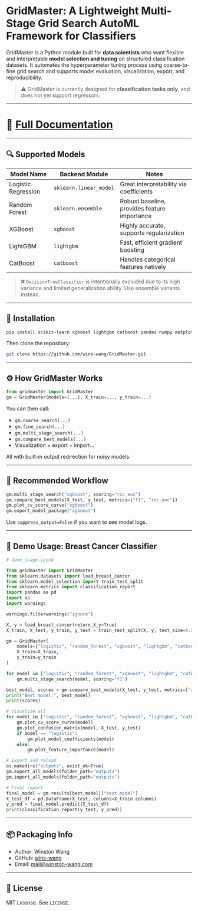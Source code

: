 # GridMaster: A Lightweight Multi-Stage Grid Search AutoML Framework for Classifiers

GridMaster is a Python module built for **data scientists** who want flexible and interpretable **model selection and tuning** on structured classification datasets. It automates the hyperparameter tuning process using coarse-to-fine grid search and supports model evaluation, visualization, export, and reproducibility.

> ⚠️ GridMaster is currently designed for **classification tasks only**, and does not yet support regressors.

---
# 📖 [Full Documentation](https://gridmaster.readthedocs.io)
---

## 🔍 Supported Models

| Model Name        | Backend Module            | Notes |
|-------------------|----------------------------|-------|
| Logistic Regression | `sklearn.linear_model`    | Great interpretability via coefficients |
| Random Forest     | `sklearn.ensemble`        | Robust baseline, provides feature importance |
| XGBoost           | `xgboost`                 | Highly accurate, supports regularization |
| LightGBM          | `lightgbm`                | Fast, efficient gradient boosting |
| CatBoost          | `catboost`                | Handles categorical features natively |

> ❌ `DecisionTreeClassifier` is intentionally excluded due to its high variance and limited generalization ability. Use ensemble variants instead.

---

## 🚀 Installation

```bash
pip install scikit-learn xgboost lightgbm catboost pandas numpy matplotlib joblib
```

Then clone the repository:

```bash
git clone https://github.com/wins-wang/GridMaster.git
```

---

## ⚙️ How GridMaster Works

```python
from gridmaster import GridMaster
gm = GridMaster(models=[...], X_train=..., y_train=...)
```

You can then call:
- `gm.coarse_search(...)`
- `gm.fine_search(...)`
- `gm.multi_stage_search(...)`
- `gm.compare_best_models(...)`
- Visualization + export + import...

All with built-in output redirection for noisy models.

---

## 🔁 Recommended Workflow

```python
gm.multi_stage_search("xgboost", scoring="roc_auc")
gm.compare_best_models(X_test, y_test, metrics=["f1", "roc_auc"])
gm.plot_cv_score_curve("xgboost")
gm.export_model_package("xgboost")
```

Use `suppress_output=False` if you want to see model logs.

---

## 📘 Demo Usage: Breast Cancer Classifier

```python
# demo_usage.ipynb

from gridmaster import GridMaster
from sklearn.datasets import load_breast_cancer
from sklearn.model_selection import train_test_split
from sklearn.metrics import classification_report
import pandas as pd
import os
import warnings

warnings.filterwarnings("ignore")

X, y = load_breast_cancer(return_X_y=True)
X_train, X_test, y_train, y_test = train_test_split(X, y, test_size=0.2, random_state=42)

gm = GridMaster(
    models=["logistic", "random_forest", "xgboost", "lightgbm", "catboost"],
    X_train=X_train,
    y_train=y_train
)

for model in ["logistic", "random_forest", "xgboost", "lightgbm", "catboost"]:
    gm.multi_stage_search(model, scoring="f1")

best_model, scores = gm.compare_best_models(X_test, y_test, metrics=["accuracy", "f1", "roc_auc"])
print("Best model:", best_model)
print(scores)

# Visualize all
for model in ["logistic", "random_forest", "xgboost", "lightgbm", "catboost"]:
    gm.plot_cv_score_curve(model)
    gm.plot_confusion_matrix(model, X_test, y_test)
    if model == "logistic":
        gm.plot_model_coefficients(model)
    else:
        gm.plot_feature_importance(model)

# Export and reload
os.makedirs("outputs", exist_ok=True)
gm.export_all_models(folder_path="outputs")
gm.import_all_models(folder_path="outputs")

# Final report
final_model = gm.results[best_model]["best_model"]
X_test_df = pd.DataFrame(X_test, columns=X_train.columns)
y_pred = final_model.predict(X_test_df)
print(classification_report(y_test, y_pred))
```

---

## 📦 Packaging Info

- Author: Winston Wang  
- GitHub: [wins-wang](https://github.com/wins-wang)  
- Email: mail@winston-wang.com

---

## 📜 License

MIT License. See `LICENSE`.
